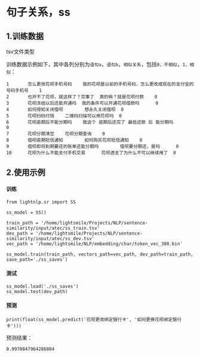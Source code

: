 # 句子关系，ss
## 1.训练数据

tsv文件类型

训练数据示例如下，其中各列分别为`语句a`，`语句b`，`相似关系`，包括`0，不相似`，`1，相似`：

```
1       怎么更改花呗手机号码    我的花呗是以前的手机号码，怎么更改成现在的支付宝的号码手机号    1
2       也开不了花呗，就这样了？完事了  真的嘛？就是花呗付款    0
3       花呗冻结以后还能开通吗  我的条件可以开通花呗借款吗      0
4       如何得知关闭借呗        想永久关闭借呗  0
5       花呗扫码付钱    二维码扫描可以用花呗吗  0
6       花呗逾期后不能分期吗    我这个 逾期后还完了 最低还款 后 能分期吗        0
7       花呗分期清空    花呗分期查询    0
8       借呗逾期短信通知        如何购买花呗短信通知    0
9       借呗即将到期要还的账单还能分期吗        借呗要分期还，是吗      0
10      花呗为什么不能支付手机交易      花呗透支了为什么不可以继续用了  0
```

## 2.使用示例
#### 训练

```
from lightnlp.sr import SS

ss_model = SS()

train_path = '/home/lightsmile/Projects/NLP/sentence-similarity/input/atec/ss_train.tsv'
dev_path = '/home/lightsmile/Projects/NLP/sentence-similarity/input/atec/ss_dev.tsv'
vec_path = '/home/lightsmile/NLP/embedding/char/token_vec_300.bin'

ss_model.train(train_path, vectors_path=vec_path, dev_path=train_path, save_path='./ss_saves')
```

#### 测试

```
ss_model.load('./ss_saves')
ss_model.test(dev_path)
```

#### 预测

```
print(float(ss_model.predict('花呗更改绑定银行卡', '如何更换花呗绑定银行卡')))
```

预测结果：

```
0.9970847964286804
```